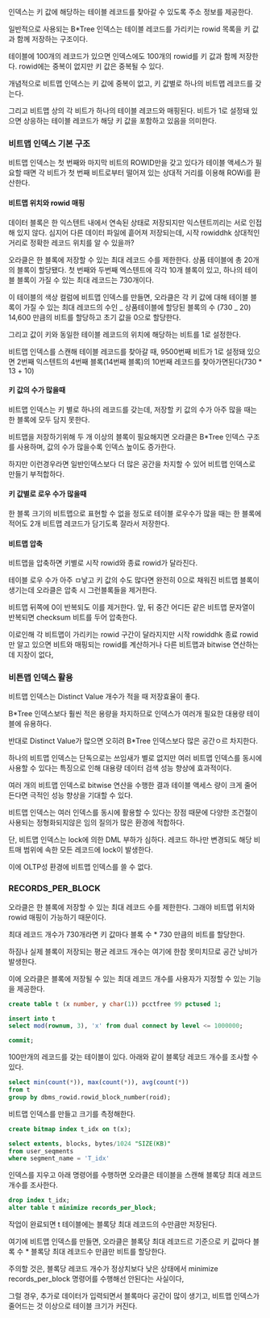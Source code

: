 인덱스는 키 값에 해당하는 테이블 레코드를 찾아갈 수 있도록 주소 정보를 제공한다.

일반적으로 사용되는 B\*Tree 인덱스는 테이블 레코드를 가리키는 rowid 목록을 키 값과 함께 저장하는 구조이다.

테이블에 100개의 레코드가 있으면 인덱스에도 100개의 rowid를 키 값과 함께 저장한다. rowid에는 중복이 없지만 키 값은 중복될 수 있다.

개념적으로 비트맵 인덱스는 키 값에 중복이 없고, 키 값별로 하나의 비트맵 레코드를 갖는다.

그리고 비트맵 상의 각 비트가 하나의 테이블 레코드와 매핑된다. 비트가 1로 설정돼 있으면 상응하는 테이블 레코드가 해당 키 값을 포함하고 있음을 의미한다.

### 비트맵 인덱스 기본 구조

비트맵 인덱스는 첫 번째와 마지막 비트의 ROWID만을 갖고 있다가 테이블 액세스가 필요할 때면 각 비트가 첫 번째 비트로부터 떨어져 있는 상대적 거리를 이용해 ROWi를 환산한다.

#### 비트맵 위치와 rowid 매핑

데이터 블록은 한 익스텐트 내에서 연속된 상태로 저장되지만 익스텐트끼리는 서로 인접해 있지 않다. 심지어 다른 데이터 파일에 흩어져 저장되는데, 시작 rowiddhk 상대적인 거리로 정확한 레코드 위치를 알 수 있을까?

오라클은 한 블록에 저장할 수 있는 최대 레코드 수를 제한한다. 상품 테이블에 총 20개의 블록이 할당됐다. 첫 번째와 두번째 엑스텐트에 각각 10개 블록이 있고, 하나의 테이블 블록이 가질 수 있는 최대 레코드는 730개이다.

이 테이블의 색상 컬럼에 비트맵 인덱스를 만들면, 오라클은 각 키 값에 대해 테이블 블록이 가질 수 있는 최대 레코드의 수인 _ 상품테이블에 할당된 블록의 수 (730 _ 20) 14,600 만큼의 비트를 할당하고 초기 값을 0으로 할당한다.

그리고 값이 키와 동일한 테이블 레코드의 위치에 해당하는 비트를 1로 설정한다.

비트맵 인덱스를 스캔해 테이블 레코드를 찾아갈 때, 9500번째 비트가 1로 설정돼 있으면 2번째 익스텐트의 4번째 블록(14번째 블록)의 10번째 레코드를 찾아가면된다(730 \* 13 + 10)

#### 키 값의 수가 많을때

비트맵 인덱스는 키 별로 하나의 레코드를 갖는데, 저장할 키 값의 수가 아주 많을 때는 한 블록에 모두 담지 못한다.

비트맵을 저장하기위해 두 개 이상의 블록이 필요해지면 오라클은 B\*Tree 인덱스 구조를 사용하며, 값의 수가 많을수록 인덱스 높이도 증가한다.

하지만 이런경우라면 일반인덱스보다 더 많은 공간을 차지할 수 있어 비트맵 인덱스로 만들기 부적합하다.

#### 키 값별로 로우 수가 많을때

한 블록 크기의 비트맵으로 표현할 수 없을 정도로 테이블 로우수가 많을 때는 한 블록에 적어도 2개 비트맵 레코드가 담기도록 잘라서 저장한다.

#### 비트맵 압축

비트맵을 압축하면 키별로 시작 rowid와 종료 rowid가 달라진다.

테이블 로우 수가 아주 ㅁ낳고 키 값의 수도 많다면 완전히 0으로 채워진 비트맵 블록이 생기는데 오라클은 압축 시 그런블록들을 제거한다.

비트맵 뒤쪽에 0이 반복되도 이를 제거한다. 앞, 뒤 중간 어디든 같은 비트맵 문자열이 반복되면 checksum 비트를 두어 압축한다.

이로인해 각 비트맵이 가리키는 rowid 구간이 달라지지만 시작 rowiddhk 종료 rowid만 알고 있으면 비트와 매핑되는 rowid를 계산하거나
다른 비트맵과 bitwise 연산하는데 지장이 없다,

### 비튼맵 인덱스 활용

비트맵 인덱스는 Distinct Value 개수가 적을 때 저장효율이 좋다.

B\*Tree 인덱스보다 훨씬 적은 용량을 차지하므로 인덱스가 여러개 필요한 대용량 테이블에 유용하다.

반대로 Distinct Value가 많으면 오히려 B\*Tree 인덱스보다 많은 공간ㅇ르 차지한다.

하나의 비트맵 인덱스는 단독으로는 쓰임새가 별로 없지만 여러 비트맵 인덱스를 동시에 사용할 수 있다는 특징으로 인해 대용량 데이터 검색 성능 향상에 효과적이다.

여러 개의 비트맵 인덱스로 bitwise 연산을 수행한 결과 테이블 액세스 량이 크게 줄어든다면 극적인 성능 향상을 기대할 수 있다.

비트맵 인덱스는 여러 인덱스를 동시에 활용할 수 있다는 장점 때문에 다양한 조건절이 사용되는 정형화되지않은 임의 질의가 많은 환경에 적합하다.

단, 비트맵 인덱스는 lock에 의한 DML 부하가 심하다. 레코드 하나만 변경되도 해당 비트매 범위에 속한 모든 레코드에 lock이 발생한다.

이에 OLTP성 환경에 비트맵 인덱스를 쓸 수 없다.

### RECORDS_PER_BLOCK

오라클은 한 블록에 저장할 수 있는 최대 레코드 수를 제한한다. 그래야 비트맵 위치와 rowid 매핑이 가능하기 때문이다.

최대 레코드 개수가 730개라면 키 값마다 블록 수 \* 730 만큼의 비트를 할당한다.

하짐나 실제 블록이 저장되는 평균 레코드 개수는 여기에 한참 못미치므로 공간 낭비가 발생한다.

이에 오라클은 블록에 저장될 수 있는 최대 레코드 개수를 사용자가 지정할 수 있는 기능을 제공한다.

```sql
create table t (x number, y char(1)) pcctfree 99 pctused 1;

insert into t
select mod(rownum, 3), 'x' from dual connect by level <= 1000000;

commit;
```

100만개의 레코드를 갖는 테이블이 있다. 아래와 같이 블록당 레코드 개수를 조사할 수 있다.

```sql
select min(count(*)), max(count(*)), avg(count(*))
from t
group by dbms_rowid.rowid_block_number(roid);
```

비트맵 인덱스를 만들고 크기를 측정해한다.

```sql
create bitmap index t_idx on t(x);

select extents, blocks, bytes/1024 "SIZE(KB)"
from user_seqments
where segment_name = 'T_idx'
```

인덱스를 지우고 아래 명령어를 수행하면 오라클은 테이블을 스캔해 블록당 최대 레코드 개수를 조사한다.

```sql
drop index t_idx;
alter table t minimize records_per_block;
```

작업이 완료되면 t 테이블에는 블록당 최대 레코드의 수만큼만 저장된다.

여기에 비트맵 인덱스를 만들면, 오라클은 블록당 최대 레코드르 기준으로 키 값마다 블록 수 \* 블록당 최대 레코드수 만큼만 비트를 할당한다.

주의할 것은, 블록당 레코드 개수가 정상치보다 낮은 상태에서 minimize records_per_block 명령어를 수행해선 안된다는 사실이다,

그럴 경우, 추가로 데이터가 입력되면서 블록마다 공간이 많이 생기고, 비트맵 인덱스가 줄어드는 것 이상으로 테이블 크기가 커진다.
